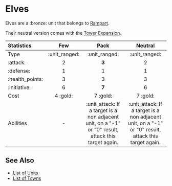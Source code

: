 # Elves

Elves are a :bronze: unit that belongs to [Rampart](../towns/rampart.md).

Their neutral version comes with the [Tower Expansion](../content.md).


| Statistics | Few | Pack | Neutral |
| :--- | :---: | :---: | :---: |
| Type | :unit_ranged: | :unit_ranged: | :unit_ranged: |
| :attack: | 2 | **3** | 2 |
| :defense: | 1 | 1 | 1 |
| :health_points: | 3 | 3 | 3 |
| :initiative: | 6 | **7** | 6 |
| Cost | 4 :gold: | 7 :gold: | 7 :gold: |
| Abilities | - | :unit_attack: If a target is a non adjacent unit, on a "-1" or "0" result, attack this target again. | :unit_attack: If a target is a non adjacent unit, on a "-1" or "0" result, attack this target again. |


## See Also

- [List of Units](../units.md)
- [List of Towns](../towns.md)
